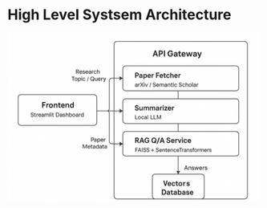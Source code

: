 # High Level Systsem Architecture


<p align="center">
  <img title="Workflow" alt="This is how the workflow of the app would be "src="./images/erd.png" alt="My Image" width="800">
</p>



 